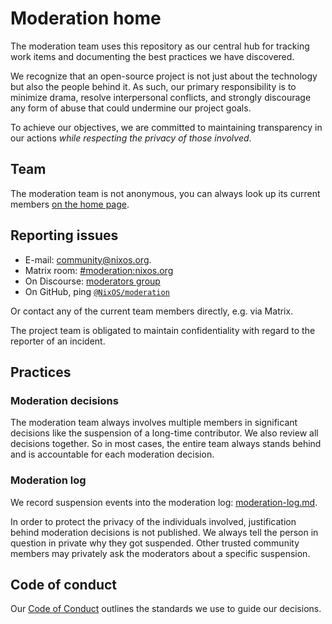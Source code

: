 # Moderation home

The moderation team uses this repository as our central hub for tracking work items and documenting the best practices we have discovered.

We recognize that an open-source project is not just about the technology but also the people behind it. As such, our primary responsibility is to minimize drama, resolve interpersonal conflicts, and strongly discourage any form of abuse that could undermine our project goals.

To achieve our objectives, we are committed to maintaining transparency in our actions *while respecting the privacy of those involved*.

## Team

The moderation team is not anonymous, you can always look up its current members [on the home page](https://nixos.org/community/teams/moderation).

## Reporting issues

- E-mail: [community@nixos.org](mailto:community@nixos.org).
- Matrix room: [#moderation:nixos.org](https://matrix.to/#/#moderation:nixos.org)
- On Discourse: [moderators group](https://discourse.nixos.org/g/moderators)
- On GitHub, ping [`@NixOS/moderation`](https://nixos.org/community/teams/moderation)

Or contact any of the current team members directly, e.g. via Matrix.

The project team is obligated to maintain confidentiality with regard to the reporter of an incident.

## Practices

### Moderation decisions

The moderation team always involves multiple members in significant decisions like the suspension of a long-time contributor. We also review all decisions together. So in most cases, the entire team always stands behind and is accountable for each moderation decision.

### Moderation log

We record suspension events into the moderation log: [moderation-log.md](moderation-log.md).

In order to protect the privacy of the individuals involved, justification behind moderation decisions is not published. We always tell the person in question in private why they got suspended. Other trusted community members may privately ask the moderators about a specific suspension.

## Code of conduct

Our [Code of Conduct](https://github.com/NixOS/.github/blob/master/CODE_OF_CONDUCT.md) outlines the standards we use to guide our decisions.
